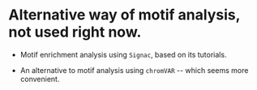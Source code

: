# Alternative way of motif analysis, not used right now.

  * Motif enrichment analysis using ```Signac```, based on its tutorials.

  * An alternative to motif analysis using ```chromVAR``` -- which seems more convenient.